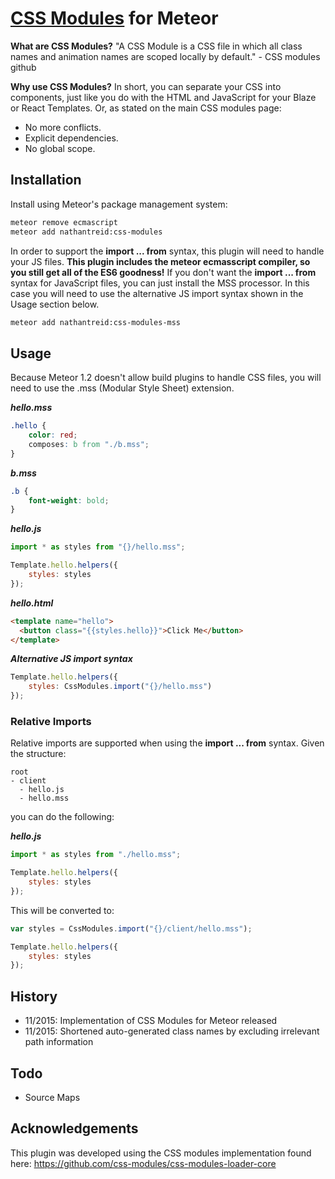 # [CSS Modules](https://github.com/css-modules/css-modules) for Meteor

**What are CSS Modules?**
"A CSS Module is a CSS file in which all class names and animation names are scoped locally by default." - CSS modules github

**Why use CSS Modules?**
In short, you can separate your CSS into components, just like you do with the HTML and JavaScript for your Blaze or React Templates.
Or, as stated on the main CSS modules page:

* No more conflicts.
* Explicit dependencies.
* No global scope.

## Installation

Install using Meteor's package management system:

```bash
meteor remove ecmascript
meteor add nathantreid:css-modules
```

In order to support the **import ... from** syntax, this plugin will need to handle your JS files. **This plugin includes the meteor ecmasscript compiler, so you still get all of the ES6 goodness!**
If you don't want the **import ... from** syntax for JavaScript files, you can just install the MSS processor. In this case you will need to use the alternative JS import syntax shown in the Usage section below.

```bash
meteor add nathantreid:css-modules-mss
```

## Usage

Because Meteor 1.2 doesn't allow build plugins to handle CSS files, you will need to use the .mss (Modular Style Sheet) extension.

***hello.mss***
``` css
.hello {
    color: red;
    composes: b from "./b.mss";
}
```

***b.mss***
``` css
.b {
    font-weight: bold;
}
```

***hello.js***
``` js
import * as styles from "{}/hello.mss";

Template.hello.helpers({
    styles: styles
});
```

***hello.html***
``` html
<template name="hello">
  <button class="{{styles.hello}}">Click Me</button>
</template>
```

***Alternative JS import syntax***
``` js
Template.hello.helpers({
    styles: CssModules.import("{}/hello.mss")
});
```

### Relative Imports
Relative imports are supported when using the **import ... from** syntax.
Given the structure:
```
root
- client
  - hello.js
  - hello.mss
```

you can do the following:

***hello.js***
``` js
import * as styles from "./hello.mss";

Template.hello.helpers({
    styles: styles
});
```


This will be converted to:
``` js
var styles = CssModules.import("{}/client/hello.mss");

Template.hello.helpers({
    styles: styles
});
```

## History

* 11/2015: Implementation of CSS Modules for Meteor released
* 11/2015: Shortened auto-generated class names by excluding irrelevant path information

## Todo

* Source Maps

## Acknowledgements
This plugin was developed using the CSS modules implementation found here: https://github.com/css-modules/css-modules-loader-core
